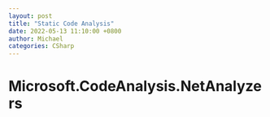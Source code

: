 ```yaml
---
layout: post
title: "Static Code Analysis"
date: 2022-05-13 11:10:00 +0800
author: Michael
categories: CSharp
---
```


# Microsoft.CodeAnalysis.NetAnalyzers
